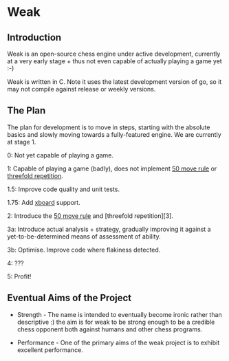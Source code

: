 # Weak #

## Introduction ##

Weak is an open-source chess engine under active development, currently at a very early stage + thus
not even capable of actually playing a game yet :-)

Weak is written in C. Note it uses the latest development version of go, so it may not compile
against release or weekly versions.

## The Plan ##

The plan for development is to move in steps, starting with the absolute basics and slowly moving
towards a fully-featured engine. We are currently at stage 1.

0:  Not yet capable of playing a game.

1: Capable of playing a game (badly), does not implement [50 move rule][1] or
[threefold repetition][2].

1.5: Improve code quality and unit tests.

1.75: Add [xboard][0] support.

2:  Introduce the [50 move rule][2] and [threefold repetition][3].

3a: Introduce actual analysis + strategy, gradually improving it against a yet-to-be-determined
means of assessment of ability.

3b: Optimise. Improve code where flakiness detected.

4:  ???

5:  Profit!

## Eventual Aims of the Project ##

* Strength - The name is intended to eventually become ironic rather than descriptive :) the aim is
  for weak to be strong enough to be a credible chess opponent both against humans and other chess
  programs.

* Performance - One of the primary aims of the weak project is to exhibit excellent performance.

[0]:http://www.gnu.org/software/xboard/
[1]:http://en.wikipedia.org/wiki/50_move_rule
[2]:http://en.wikipedia.org/wiki/Three-fold_repetition
